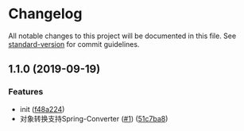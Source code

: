 # Changelog

All notable changes to this project will be documented in this file. See [standard-version](https://github.com/conventional-changelog/standard-version) for commit guidelines.

## 1.1.0 (2019-09-19)


### Features

* init ([f48a224](https://github.com/deepexi/generator-deepexi-dubbo/commit/f48a224))
* 对象转换支持Spring-Converter ([#1](https://github.com/deepexi/generator-deepexi-dubbo/issues/1)) ([51c7ba8](https://github.com/deepexi/generator-deepexi-dubbo/commit/51c7ba8))
